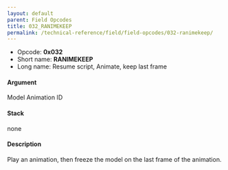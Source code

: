 ```yaml
---
layout: default
parent: Field Opcodes
title: 032_RANIMEKEEP
permalink: /technical-reference/field/field-opcodes/032-ranimekeep/
---
```


-   Opcode: **0x032**
-   Short name: **RANIMEKEEP**
-   Long name: Resume script, Animate, keep last frame

#### Argument

Model Animation ID

#### Stack

none

#### Description

Play an animation, then freeze the model on the last frame of the animation.
